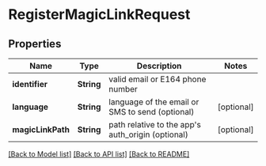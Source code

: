 # RegisterMagicLinkRequest

## Properties
Name | Type | Description | Notes
------------ | ------------- | ------------- | -------------
**identifier** | **String** | valid email or E164 phone number | 
**language** | **String** | language of the email or SMS to send (optional) | [optional] 
**magicLinkPath** | **String** | path relative to the app&#39;s auth_origin (optional) | [optional] 

[[Back to Model list]](../README.md#documentation-for-models) [[Back to API list]](../README.md#documentation-for-api-endpoints) [[Back to README]](../README.md)


